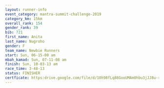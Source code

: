 ```yaml
---
layout: runner-info 
event_category: mantra-summit-challenge-2019 
category_km: 15km 
overall_rank: 154
gender_rank: 39
bib: 721
first_name: Anita
last_name: Nugroho
gender: F
team_name: Newbie Runners
start: Sun, 06-15-00 am
mbah_kamad: Sun, 07-11-08 am
finish: Sun, 10-03-13 am
race_time: 3-48-13
status: FINISHER
certficate: https:drive.google.com/file/d/10h98fLq88GooUMAm0hbu3jJJ8u-rGNQV/view?usp=sharing
---
```

